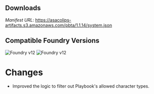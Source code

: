 ## Downloads
_Manifest URL_: https://asacolips-artifacts.s3.amazonaws.com/pbta/1.1.14/system.json

## Compatible Foundry Versions
![Foundry v12](https://img.shields.io/badge/Foundry-v12-green) ![Foundry v12](https://img.shields.io/badge/Foundry-v12-orange)

# Changes
- Improved the logic to filter out Playbook's allowed character types.